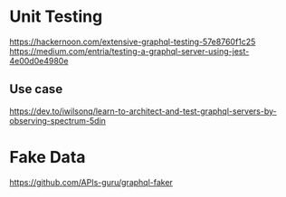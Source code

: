 Unit Testing
============
https://hackernoon.com/extensive-graphql-testing-57e8760f1c25
https://medium.com/entria/testing-a-graphql-server-using-jest-4e00d0e4980e

Use case
--------
https://dev.to/iwilsonq/learn-to-architect-and-test-graphql-servers-by-observing-spectrum-5din

Fake Data
=========
https://github.com/APIs-guru/graphql-faker
